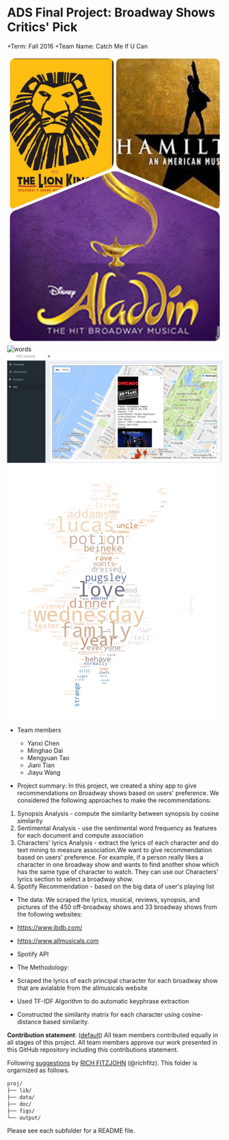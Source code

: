 # ADS Final Project: Broadway Shows Critics' Pick 

+Term: Fall 2016
+Team Name: Catch Me If U Can

![words](https://github.com/TZstatsADS/Fall2016-proj5-grp6/blob/master/figs/shows_img/broadwayshow.jpeg)
![words](https://github.com/TZstatsADS/Fall2016-proj5-grp6/blob/master/figs/11.png)
![words](https://github.com/TZstatsADS/Fall2016-proj5-grp6/blob/master/figs/22.png)
![words](https://github.com/TZstatsADS/Fall2016-proj5-grp6/blob/master/figs/wc6.png)

+ Team members
	+ Yanxi Chen
	+ Minghao Dai
	+ Mengyuan Tao
	+ Jiani Tian
	+ Jiayu Wang

+ Project summary: In this project, we created a shiny app to give recommendations on Broadway shows based on users' preference. We considered the following approaches to make the recommendations: 
1. Synopsis Analysis - compute the similarity between synopsis by cosine similarity
2. Sentimental Analysis - use the sentimental word frequency as features for each document and compute association
3. Characters' lyrics Analysis - extract the lyrics of each character and do text mining to measure association.We want to give recommendation based on users' preference. For example, if a person really likes a character in one broadway show and wants to find another show which has the same type of character to watch. They can use our Characters' lyrics section to select a broadway show.
4. Spotify Recommendation - based on the big data of user's playing list 

+ The data: We scraped the lyrics, musical, reviews, synopsis, and pictures of the 450 off-broadway shows and 33 broadway shows from the following websites:

+ https://www.ibdb.com/
+ https://www.allmusicals.com
+ Spotify API

+ The Methodology:

+ Scraped the lyrics of each principal character for each broadway show that are avialable from the allmusicals website 
+ Used TF-IDF Algorithm to do automatic keyphrase extraction
+ Constructed the similarity matrix for each character using cosine-distance based similarity.




**Contribution statement**: ([default](doc/a_note_on_contributions.md)) All team members contributed equally in all stages of this project. All team members approve our work presented in this GitHub repository including this contributions statement. 

Following [suggestions](http://nicercode.github.io/blog/2013-04-05-projects/) by [RICH FITZJOHN](http://nicercode.github.io/about/#Team) (@richfitz). This folder is orgarnized as follows.

```
proj/
├── lib/
├── data/
├── doc/
├── figs/
└── output/
```


Please see each subfolder for a README file.
